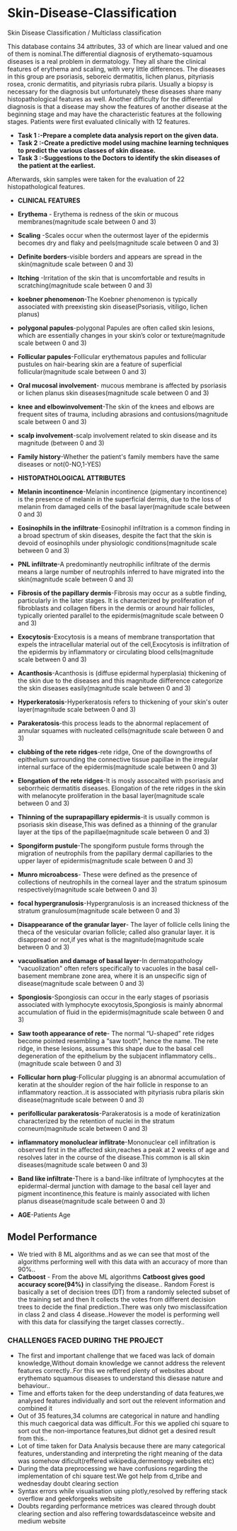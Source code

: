 # Skin-Disease-Classification
Skin Disease Classification / Multiclass classification

This database contains 34 attributes, 33 of which are linear valued and one of them is
nominal.The differential diagnosis of erythemato-squamous diseases is a real problem
in dermatology. They all share the clinical features of erythema and scaling, with very
little differences. The diseases in this group are psoriasis, seboreic dermatitis, lichen
planus, pityriasis rosea, cronic dermatitis, and pityriasis rubra pilaris. Usually a biopsy is
necessary for the diagnosis but unfortunately these diseases share many
histopathological features as well. Another difficulty for the differential diagnosis is that a
disease may show the features of another disease at the beginning stage and may have
the characteristic features at the following stages. Patients were first evaluated clinically
with 12 features. 
* **Task 1 :-Prepare a complete data analysis report on the given data.**
* **Task 2 :-Create a predictive model using machine learning techniques to predict
the various classes of skin disease.**
* **Task 3 :-Suggestions to the Doctors to identify the skin diseases of the patient at
the earliest.**

Afterwards, skin samples were taken for the evaluation of 22
histopathological features.

* **CLINICAL FEATURES**
 
* **Erythema** - Erythema is redness of the skin or mucous membranes(magnitude scale between 0 and 3)
* **Scaling** -Scales occur when the outermost layer of the epidermis becomes dry and flaky and peels(magnitude scale between 0 and 3)
* **Definite borders**-visible borders and appears are spread in the skin(magnitude scale between 0 and 3)
* **Itching** -Irritation of the skin that is uncomfortable and results in scratching(magnitude scale between 0 and 3)
* **koebner phenomenon**-The Koebner phenomenon is typically associated with preexisting skin disease(Psoriasis, vitiligo, lichen planus)
* **polygonal papules**-polygonal Papules are often called skin lesions, which are essentially changes in your skin’s color or texture(magnitude scale between 0 and 3)
* **Follicular papules**-Follicular erythematous papules and follicular pustules on hair-bearing skin are a feature of superficial follicular(magnitude scale between 0 and 3)
* **Oral mucosal involvement**- mucous membrane is affected by psoriasis or lichen planus skin diseases(magnitude scale between 0 and 3)
* **knee and elbowinvolvement**-The skin of the knees and elbows are frequent sites of trauma, including abrasions and contusions(magnitude scale between 0 and 3)
* **scalp involvement**-scalp involvement related to skin disease and its magnitude (between 0 and 3)
* **Family history**-Whether the patient's family members have the same diseases or not(0-NO,1-YES)
 
* **HISTOPATHOLOGICAL ATTRIBUTES**
 
* **Melanin incontinence**-Melanin incontinence (pigmentary incontinence) is the presence of melanin in the superficial dermis, due to the loss of melanin from damaged cells of the basal layer(magnitude scale between 0 and 3)
* **Eosinophils in the infiltrate**-Eosinophil infiltration is a common finding in a broad spectrum of skin diseases, despite the fact that the skin is devoid of eosinophils under physiologic conditions(magnitude scale between 0 and 3)
* **PNL infiltrate**-A predominantly neutrophilic infiltrate of the dermis means a large number of neutrophils inferred to have migrated into the skin(magnitude scale between 0 and 3)
* **Fibrosis of the papillary dermis**-Fibrosis may occur as a subtle finding, particularly in the later stages. It is characterized by proliferation of fibroblasts and collagen fibers in the dermis or around hair follicles, typically oriented parallel to the epidermis(magnitude scale between 0 and 3)
* **Exocytosis**-Exocytosis is a means of membrane transportation that expels the intracellular material out of the cell,Exocytosis is infiltration of the epidermis by inflammatory or circulating blood cells(magnitude scale between 0 and 3)
* **Acanthosis**-Acanthosis is (diffuse epidermal hyperplasia) thickening of the skin due to the diseases and this magnitude diifference categorize the skin diseases easily(magnitude scale between 0 and 3)
* **Hyperkeratosis**-Hyperkeratosis refers to thickening of your skin's outer layer(magnitude scale between 0 and 3)
* **Parakeratosis**-this process leads to the abnormal replacement of annular squames with nucleated cells(magnitude scale between 0 and 3)
* **clubbing of the rete ridges**-rete ridge, One of the downgrowths of epithelium surrounding the connective tissue papillae in the irregular internal surface of the epidermis(magnitude scale between 0 and 3)
* **Elongation of the rete ridges**-It is mosly assocaited with psoriasis and seborrheic dermatitis diseases. Elongation of the rete ridges in the skin with melanocyte proliferation in the basal layer(magnitude scale between 0 and 3)
* **Thinning of the suprapapillary epidermis**-it is usually common is psoriasis skin disease,This was defined as a thinning of the granular layer at the tips of the papillae(magnitude scale between 0 and 3)
* **Spongiform pustule**-The spongiform pustule forms through the migration of neutrophils from the papillary dermal capillaries to the upper layer of epidermis(magnitude scale between 0 and 3)
* **Munro microabcess**- These were defined as the presence of collections of neutrophils in the corneal layer and the stratum spinosum respectively(magnitude scale between 0 and 3)
* **focal hypergranulosis**-Hypergranulosis is an increased thickness of the stratum granulosum(magnitude scale between 0 and 3)
* **Disappearance of the granular layer**- The layer of follicle cells lining the theca of the vesicular ovarian follicle; called also granular layer. it is disappread or not,if yes what is the magnitude(magnitude scale between 0 and 3)
* **vacuolisation and damage of basal layer**-In dermatopathology "vacuolization" often refers specifically to vacuoles in the basal cell-basement membrane zone area, where it is an unspecific sign of disease(magnitude scale between 0 and 3)
* **Spongiosis**-Spongiosis can occur in the early stages of psoriasis associated with lymphocyte exocytosis,Spongiosis is mainly abnormal accumulation of fluid in the epidermis(magnitude scale between 0 and 3)
* **Saw tooth appearance of rete**- The normal “U-shaped” rete ridges become pointed resembling a “saw tooth”, hence the name. The rete ridge, in these lesions, assumes this shape due to the basal cell degeneration of the epithelium by the subjacent inflammatory cells..(magnitude scale between 0 and 3)
* **Follicular horn plug**-Follicular plugging is an abnormal accumulation of keratin at the shoulder region of the hair follicle in response to an inflammatory reaction..it is asssociated with pityriasis rubra pilaris skin disease(magnitude scale between 0 and 3)
* **perifollicular parakeratosis**-Parakeratosis is a mode of keratinization characterized by the retention of nuclei in the stratum corneum(magnitude scale between 0 and 3)
* **inflammatory monoluclear inflitrate**-Mononuclear cell infiltration is observed first in the affected skin,reaches a peak at 2 weeks of age and resolves later in the course of the disease.This common is all skin diseases(magnitude scale between 0 and 3)
* **Band like infiltrate**-There is a band-like infiltrate of lymphocytes at the epidermal-dermal junction with damage to the basal cell layer and pigment incontinence,this feature is mainly associated with lichen planus disease(magnitude scale between 0 and 3)
* **AGE**-Patients Age
## Model Performance 
* We tried with 8 ML algorithms and as we can see that most of the algorithms performing well with this data with an accuracy of more than 90%..
* **Catboost** - From the above ML algorithms **Catboost gives good accuracy score(94%)** in classifying the disease.. Random Forest is basically a set of decision trees (DT) from a randomly selected subset of the training set and then It collects the votes from different decision trees to decide the final prediction..There was only two misclassifcation in class 2 and class 4 disease..However the model is performing well with this data for classifying the target classes correctly..

### CHALLENGES FACED DURING THE PROJECT
* The first and important challenge that we faced was lack of domain knowledge,Without domain knowledge we cannot address the relevent features correctly..For this we reffered plenty of websites about  erythemato squamous diseases to understand this diesase nature and behaviour..
* Time and efforts taken for the deep understanding of data features,we analysed features  individually and sort out the relevent information and combined it
* Out of 35 features,34 columns are categorical in nature and handling this much caegorical data was difficult..For this we applied chi square to sort out the non-importance features,but didnot get a desired result from this..
* Lot of time taken for Data Analysis because there are many categorical features, understanding and interpreting the right meaning of the data was somehow dificult(reffered wikipedia,dermentogy websites etc)
* During  the data preprocessing we have confusions regarding the implementation of  chi square test.We got help from d_tribe and wednesday doubt clearing section
* Syntax errors while visualisation using plotly,resolved by reffering stack overflow and geekforgeeks website
* Doubts regarding performance metrices was cleared through doubt clearing section and also reffering towardsdatasceince website and medium website
